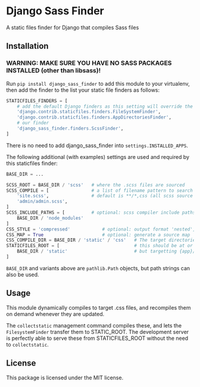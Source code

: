 # Django Sass Finder
A static files finder for Django that compiles Sass files

## Installation
### WARNING: MAKE SURE YOU HAVE NO SASS PACKAGES INSTALLED (other than libsass)!
Run `pip install django_sass_finder` to add this module to your virtualenv,
then add the finder to the list your static file finders as follows:

```python
STATICFILES_FINDERS = [
    # add the default Django finders as this setting will override the default
    'django.contrib.staticfiles.finders.FileSystemFinder',
    'django.contrib.staticfiles.finders.AppDirectoriesFinder',
    # our finder
    'django_sass_finder.finders.ScssFinder',
]
```
There is no need to add django_sass_finder into `settings.INSTALLED_APPS`.

The following additional (with examples) settings are used and required by this staticfiles finder:

```python
BASE_DIR = ...

SCSS_ROOT = BASE_DIR / 'scss'   # where the .scss files are sourced
SCSS_COMPILE = [                # a list of filename pattern to search for within SCSS_ROOT
    'site.scss',                # default is **/*,css (all scss source files in and below SCSS_ROOT)                                                                                                                                                                                                                                                                                            
    'admin/admin.scss',
]
SCSS_INCLUDE_PATHS = [          # optional: scss compiler include paths (default = empty)
    BASE_DIR / 'node_modules'
]
CSS_STYLE = 'compressed'            # optional: output format 'nested', 'expanded','compact','compressed'
CSS_MAP = True                      # optional: generate a source map
CSS_COMPILE_DIR = BASE_DIR / 'static' / 'css'   # The target directories for the compiled .css
STATICFILES_ROOT = [                            # this should be at or above the CSS_COMPILE_DIR
    BASE_DIR / 'static'                         # but targetting {app}/static should also work
]
```

`BASE_DIR` and variants above are `pathlib.Path` objects, but path strings can also be used.


## Usage
This module dynamically compiles to target .css files, and recompiles them on demand whenever
they are updated.

The `collectstatic` management command compiles these, and lets the `FilesystemFinder` transfer
them to STATIC_ROOT. The development server is perfectly able to serve these from
STATICFILES_ROOT without the need to `collectstatic`.

## License
This package is licensed under the MIT license.

